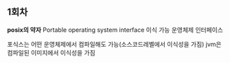 ## 1회차
**posix의 약자**
Portable operating system interface
이식 가능 운영체제 인터페이스

포식스는 어떤 운영체제에서 컴파일해도 가능(소스코드레벨에서 이식성을 가짐)
jvm은 컴파일된 이미지에서 이식성을 가짐